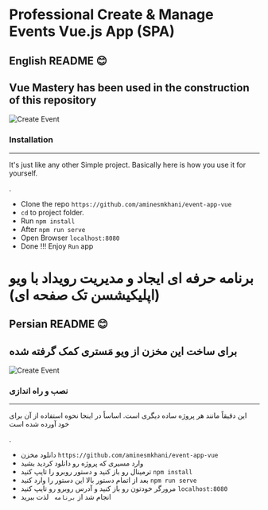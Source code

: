 # Professional Create & Manage Events Vue.js App (SPA)

## English README  😊
## Vue Mastery has been used in the construction of this repository 


![Create Event](https://uupload.ir/files/x1ie_1.png)

### Installation
___
It's just like any other Simple project. Basically here is how you use it for yourself.

.

- Clone the repo `https://github.com/aminesmkhani/event-app-vue`
- `cd` to project folder.
- Run `npm install`
- After `npm run serve`
- Open Browser `localhost:8080`
- Done !!! Enjoy `Run` app

# برنامه حرفه ای ایجاد و مدیریت رویداد با ویو (اپلیکیشسن تک صفحه ای)

## Persian README 😊
## برای ساخت این مخزن از ویو مَستری کمک گرفته شده


![Create Event](https://uupload.ir/files/x1ie_1.png)


### نصب و راه اندازی
___
این دقیقاً مانند هر پروژه ساده دیگری است. اساساً در اینجا نحوه استفاده از آن برای خود آورده شده است

.

- دانلود مخزن `https://github.com/aminesmkhani/event-app-vue`
- وارد مسیری که پروژه رو دانلود کردید بشید
- ترمینال رو باز کنید و دستور روبرو را تایپ کنید `npm install`
- بعد از اتمام دستور بالا این دستور را وارد کنید `npm run serve`
- مرورگر خودتون رو باز کنید و آدرس روبرو رو تایپ کنید `localhost:8080`
- انجام شد از `برنامه ` لذت ببرید



